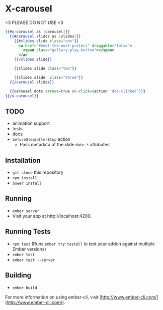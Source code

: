 # X-carousel

<3 PLEASE DO NOT USE <3

```hbs
{{#x-carousel as |carousel|}}
  {{#carousel.slides as |slides|}}
    {{#slides.slide class="one"}}
      <a href="#meet-the-nest-protect" draggable="false">
        <span class="gallery-play-button"></span>
      </a>
    {{/slides.slide}}

    {{slides.slide class="two"}}

    {{slides.slide  class="three"}}
  {{/carousel.slides}}

  {{carousel.dots arrows=true on-click=(action 'dot-clicked')}}
{{/x-carousel}}
```

## TODO

* animation support
* tests
* docs
* `beforeStep`/`afterStep` action
  * Pass metadata of the slide `date-*` attributes`

## Installation

* `git clone` this repository
* `npm install`
* `bower install`

## Running

* `ember server`
* Visit your app at http://localhost:4200.

## Running Tests

* `npm test` (Runs `ember try:testall` to test your addon against multiple Ember versions)
* `ember test`
* `ember test --server`

## Building

* `ember build`

For more information on using ember-cli, visit [http://www.ember-cli.com/](http://www.ember-cli.com/).
